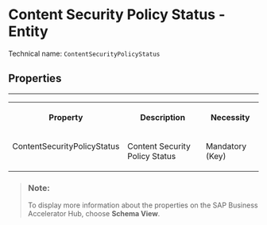 <!-- loio888233630144463aa50769b2be5f5dcb -->

# Content Security Policy Status - Entity





Technical name: `ContentSecurityPolicyStatus` 



<a name="loio888233630144463aa50769b2be5f5dcb__ContentSecurityPolicy"/>

## Properties

****


<table>
<tr>
<th valign="top">

Property



</th>
<th valign="top">

Description



</th>
<th valign="top">

Necessity



</th>
</tr>
<tr>
<td valign="top">

ContentSecurityPolicyStatus



</td>
<td valign="top">

Content Security Policy Status



</td>
<td valign="top">

Mandatory \(Key\)



</td>
</tr>
</table>

> ### Note:  
> To display more information about the properties on the SAP Business Accelerator Hub, choose **Schema View**.

